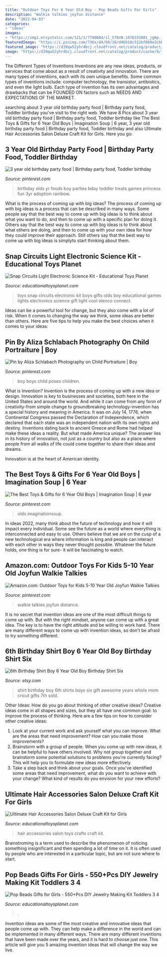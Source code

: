```yaml
---
title: "Outdoor Toys For 6 Year Old Boy - Pop Beads Gifts For Girls"
description: "Walkie talkies joyfun distance"
date: "2023-04-03"
categories:
- "ideas"
images:
- "https://img1.etsystatic.com/121/1/7798604/il_570xN.1076153881_jg6p.jpg"
featuredImage: "https://i.pinimg.com/736x/d4/b9/10/d4b910c512bf8b9e2cbb00d2c3367989--yr-old-birthday-party-ideas-girl-toddler-birthday-party-food.jpg"
featured_image: "https://d39qw52yhr4bcj.cloudfront.net/catalog/product/cache/9/image/9df78eab33525d08d6e5fb8d27136e95/s/c/scl175_boxcomp_1.jpg"
image: "https://d39qw52yhr4bcj.cloudfront.net/catalog/product/cache/9/image/9df78eab33525d08d6e5fb8d27136e95/b/0/b07tx8n89n.jpg"
---
```



The Different Types of Inventions
Inventions are any new ideas, products, or services that come about as a result of creativity and innovation. There are many types of inventions, each with its own unique benefits. Some common types of inventions include: computer technology, the transistor, antibiotics, and even the light bulb. Each type of invention has its own advantages and drawbacks that can be FOUNDED ON factors such as NEEDS AND EXPECTATIONS OF THE MARKET.

	

		
searching about 3 year old birthday party food | Birthday party food, Toddler birthday you've visit to the right web. We have 8 Pics about 3 year old birthday party food | Birthday party food, Toddler birthday like The Best Toys &amp; Gifts for 6 Year Old Boys | Imagination Soup | 6 year, 3 year old birthday party food | Birthday party food, Toddler birthday and also Ultimate Hair Accessories Salon Deluxe Craft Kit for Girls. Here you go:
		
    
## 3 Year Old Birthday Party Food | Birthday Party Food, Toddler Birthday

<img loading=lazy src="https://i.pinimg.com/736x/d4/b9/10/d4b910c512bf8b9e2cbb00d2c3367989--yr-old-birthday-party-ideas-girl-toddler-birthday-party-food.jpg" onerror="this.onerror=null;this.src='https://tse1.mm.bing.net/th?id=OIP.4LCdkxM7RZJ7rHcDVq_urgHaJ4&amp;pid=15.1';" alt="3 year old birthday party food | Birthday party food, Toddler birthday">

_Source: pinterest.com_

>birthday olds yr foods boy parties bday toddler treats games princess fun 3yr adoption rainbow. 

	

What is the process of coming up with big ideas?
The process of coming up with big ideas is a process that can be described in many ways. Some people say that the best way to come up with big ideas is to think about what you want to do, and then to come up with a specific plan for doing it. Others say that the best way to come up with big ideas is to think about what others are doing, and then to come up with your own idea for how they could improve their approach. Still others say that the best way to come up with big ideas is simplyto start thinking about them.

    
## Snap Circuits Light Electronic Science Kit - Educational Toys Planet

<img loading=lazy src="https://d39qw52yhr4bcj.cloudfront.net/catalog/product/cache/9/image/9df78eab33525d08d6e5fb8d27136e95/s/c/scl175_boxcomp_1.jpg" onerror="this.onerror=null;this.src='https://tse1.mm.bing.net/th?id=OIP.i3BEGiKeyDQMM_3COT1ggQHaHa&amp;pid=15.1';" alt="Snap Circuits Light Electronic Science Kit - Educational Toys Planet">

_Source: educationaltoysplanet.com_

>toys snap circuits electronic kit boys gifts olds boy educational games lights electronics science gift light cool elenco connect. 

	

Ideas can be a powerful tool for change, but they also come with a lot of risk. When it comes to changing the way we think, some ideas are better than others. Here are five tips to help you make the best choices when it comes to your ideas: 

    
## Pin By Aliza Schlabach Photography On Child Portraiture | Boy

<img loading=lazy src="https://i.pinimg.com/736x/8a/c1/9a/8ac19a2afc14af98f1f585fb3b6bf5d4--toddler-photography-photography-ideas.jpg" onerror="this.onerror=null;this.src='https://tse3.mm.bing.net/th?id=OIP.1Xe1CYLVLt6UU_pRVko1DAHaLG&amp;pid=15.1';" alt="Pin by Aliza Schlabach Photography on Child Portraiture | Boy">

_Source: pinterest.com_

>boy boys child poses children. 

	

What is Invention?
Invention is the process of coming up with a new idea or design. Innovation is key to businesses and societies, both here in the United States and around the world. And while it can come from any form of creativity-from simple change to groundbreaking technology-invention has a special history and meaning in America.
It was on July 14, 1776, when Continental Congress passed the Declaration of Independence, which declared that each state was an independent nation with its own rights and destiny. Inventions dating back to ancient Greece and Rome had helped make these ideas a reality. But what made America unique? The answer lies in its history of innovation, not just as a country but also as a place where people from all walks of life could come together to share their ideas and dreams.

Innovation is at the heart of American identity.

    
## The Best Toys &amp; Gifts For 6 Year Old Boys | Imagination Soup | 6 Year

<img loading=lazy src="https://i.pinimg.com/736x/52/75/52/5275529ab83b5e43beb6d6fc937623ed.jpg" onerror="this.onerror=null;this.src='https://tse1.mm.bing.net/th?id=OIP.20rUdMBSmD3mszpmQt4CAgHaKz&amp;pid=15.1';" alt="The Best Toys &amp; Gifts for 6 Year Old Boys | Imagination Soup | 6 year">

_Source: pinterest.com_

>olds imaginationsoup. 

	

In ideas 2022, many think about the future of technology and how it will impact every individual. Some see the future as a world where everything is interconnected and easy to use. Others believe that we are on the cusp of a new technological era where information is king and people can interact with each other in ways they never thought possible. Whatever the future holds, one thing is for sure- it will be fascinating to watch.

    
## Amazon.com: Outdoor Toys For Kids 5-10 Year Old Joyfun Walkie Talkies

<img loading=lazy src="https://i.pinimg.com/736x/88/83/da/8883da6bebc05bba2d34c0d30c18c073.jpg" onerror="this.onerror=null;this.src='https://tse2.mm.bing.net/th?id=OIP.NYFUZx41GMYjX8rkYQZS_QHaII&amp;pid=15.1';" alt="Amazon.com: Outdoor Toys for Kids 5-10 Year Old Joyfun Walkie Talkies">

_Source: pinterest.com_

>walkie talkies joyfun distance. 

	

It is no secret that invention ideas are one of the most difficult things to come up with. But with the right mindset, anyone can come up with a great idea. The key is to have the right attitude and be willing to work hard. There are many different ways to come up with invention ideas, so don't be afraid to try something different.

    
## 6th Birthday Shirt Boy 6 Year Old Boy Birthday Shirt Six

<img loading=lazy src="https://img1.etsystatic.com/121/1/7798604/il_570xN.1076153881_jg6p.jpg" onerror="this.onerror=null;this.src='https://tse3.mm.bing.net/th?id=OIP.r88UqEfnu0hgWXbxDriLWwHaHa&amp;pid=15.1';" alt="6th Birthday Shirt Boy 6 Year Old Boy Birthday Shirt Six">

_Source: etsy.com_

>shirt birthday boy 6th shirts boys six gift awesome years whole mom cricut gifts 7th sold. 

	

Other Ideas: How do you go about thinking of other creative ideas?
Creative ideas come in all shapes and sizes, but they all have one common goal: to improve the process of thinking. Here are a few tips on how to consider other creative ideas:
1. Look at your current work and ask yourself what you can improve. What are the areas that need improvement? How can you make those improvements?
2. Brainstorm with a group of people. When you come up with new ideas, it can be helpful to have others involved. Why not group together and brainstorm some potential solutions to problems you're currently facing? This will help you to formulate new ideas more effectively.
3. Take a step back and think about your goals. Once you've identified some areas that need improvement, what do you want to achieve with your change? What kind of results do you envision for your new efforts?

    
## Ultimate Hair Accessories Salon Deluxe Craft Kit For Girls

<img loading=lazy src="https://d39qw52yhr4bcj.cloudfront.net/catalog/product/cache/9/image/9df78eab33525d08d6e5fb8d27136e95/w/-/w-ax-722x_1.jpg" onerror="this.onerror=null;this.src='https://tse2.mm.bing.net/th?id=OIP.oN-gAWGB6v_uJNGMe1VsDAD6D6&amp;pid=15.1';" alt="Ultimate Hair Accessories Salon Deluxe Craft Kit for Girls">

_Source: educationaltoysplanet.com_

>hair accessories salon toys crafts craft kit. 

	

Brainstroming is a term used to describe the phenomenon of noticing something insignificant and then spending a lot of time on it. It is often used by people who are interested in a particular topic, but are not sure where to start.

    
## Pop Beads Gifts For Girls - 550+Pcs DIY Jewelry Making Kit Toddlers 3 4

<img loading=lazy src="https://d39qw52yhr4bcj.cloudfront.net/catalog/product/cache/9/image/9df78eab33525d08d6e5fb8d27136e95/b/0/b07tx8n89n.jpg" onerror="this.onerror=null;this.src='https://tse3.mm.bing.net/th?id=OIP.JyQ4RdM09nBjmfWtvE-FygHaHa&amp;pid=15.1';" alt="Pop Beads Gifts for Girls - 550+Pcs DIY Jewelry Making Kit Toddlers 3 4">

_Source: educationaltoysplanet.com_

>. 

	

Invention ideas are some of the most creative and innovative ideas that people come up with. They can help make a difference in the world and can be implemented in many different ways. There are many different inventions that have been made over the years, and it is hard to choose just one. This article will give you 5 amazing invention ideas that will change the way we live.

